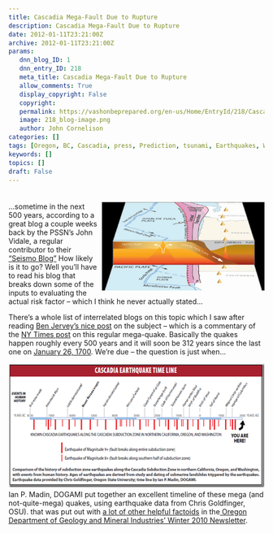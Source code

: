 ```yaml
---
title: Cascadia Mega-Fault Due to Rupture
description: Cascadia Mega-Fault Due to Rupture
date: 2012-01-11T23:21:00Z
archive: 2012-01-11T23:21:00Z
params:
   dnn_blog_ID: 1
   dnn_entry_ID: 218
   meta_title: Cascadia Mega-Fault Due to Rupture
   allow_comments: True
   display_copyright: False
   copyright: 
   permalink: https://vashonbeprepared.org/en-us/Home/EntryId/218/Cascadia-Mega-Fault-Due-to-Rupture
   image: 218_blog-image.png
   author: John Cornelison
categories: []
tags: [Oregon, BC, Cascadia, press, Prediction, tsunami, Earthquakes, WA]
keywords: []
topics: []
draft: False
---
```


<div class="wlWriterHeaderFooter" style="padding-bottom: 4px; margin: 0px; padding-left: 0px; padding-right: 0px; float: none; padding-top: 4px;"> </div>
<p><img alt="" width="320" height="174" align="right" style="margin: 0px 0px 5px 5px; display: inline; float: right;" src="/images/dnnBlog/1/217/Windows-Live-Writer-a74dd31a6c1f_D1B0-image_2.png" />&hellip;sometime in the next 500 years, according to a great blog a couple weeks back by <span style="font-weight: normal;">the PSSN&rsquo;s John Vidale, a regular contributor to their <a href="http://www.pnsn.org/blog" target="_blank">&ldquo;Seismo Blog&rdquo;</a> How likely is it to go? Well you&rsquo;ll have to read his blog that breaks down some of the inputs to evaluating the actual risk factor &ndash; which I think he never actually stated&hellip;</span></p>
<p>There&rsquo;s a whole list of interrelated blogs on this topic which I saw after reading <a href="http://www.good.is/post/cascadia-the-west-coast-fault-line-that-is-nine-months-pregnant/" target="_blank">Ben Jervey&rsquo;s nice post</a> on the subject &ndash; which is a commentary of the <a href="http://dotearth.blogs.nytimes.com/2011/03/13/a-postcard-to-the-pacific-northwest-prepare/" target="_blank">NY Times post</a> on this regular mega-quake. Basically the quakes happen roughly every 500 years and it will soon be 312 years since the last one on <a href="http://earthquakescanada.nrcan.gc.ca/histor/15-19th-eme/1700/1700-eng.php" target="_blank">January 26, 1700</a>. We&rsquo;re due &ndash; the question is just when&hellip;</p>
<p><a href="/images/dnnBlog/1/218/Windows-Live-Writer-Cascadia-Mega-Fault-Due-to-Rupture_CB1B-image_2.png"><img width="600" height="245" title="KNOWN CASCADIA EARTHQUAKES ALONG THE CASCADIA SUBDUCTION ZONE IN NORTHERN CALIFORNIA, OREGON, AND WASHINGTON" align="left" style="background-image: none;   margin: 0px 5px 5px 0px; padding-left: 0px; padding-right: 0px; display: inline; float: left;   padding-top: 0px;border: 0px;" alt="Comparison of the history of subduction zone earthquakes along the Cascadia Subduction Zone in northern California, Oregon, and Washington, with events from human history. Ages of earthquakes are derived from study and dating of submarine landslides triggered by the earthquakes. Earthquake data provided by Chris Goldfinger, Oregon State University; time line by Ian P. Madin, DOGAMI." src="/images/dnnBlog/1/218/Windows-Live-Writer-Cascadia-Mega-Fault-Due-to-Rupture_CB1B-image_thumb.png" /></a>Ian P. Madin, DOGAMI put together an excellent timeline of these mega (and not-quite-mega) quakes, using earthquake data from Chris Goldfinger, OSU). that was put out with <a href="/Blogs/VashonPreparedness/tabid/164/EntryId/217/Do-you-know-Washington-rsquo-s-four-kinds-of-earthquake-sources.aspx" target="_blank">a lot of other helpful factoids</a> in the<a href="http://www.oregongeology.org/sub/quarpub/CascadiaWinter2010.pdf"> Oregon Department of Geology and Mineral Industries&rsquo; Winter 2010 Newsletter</a>.</p>
